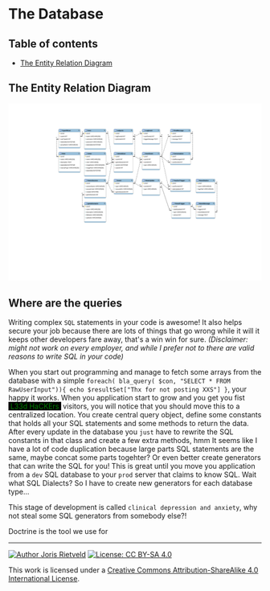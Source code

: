 <!--
  - Author: Joris Rietveld <jorisrietveld@gmail.com>
  - Date: 08-12-2018 01:59
  - Licence: Creative Commons - Attribution-ShareAlike 4.0 International
-->
# The Database #

[TOC]: # "Table of contents"

## Table of contents
- [The Entity Relation Diagram](#the-entity-relation-diagram)


## The Entity Relation Diagram ##
![ERD_Desk_Crisim_version_v0.3.svg](resources/erd/ERD_Desk_Crisim_version_v0.2%2C0.svg)

## Where are the queries ##
Writing complex `SQL` statements in your code is awesome! It also helps secure your job because there are lots of things
that go wrong while it will it keeps other developers fare away, that's a win win for sure. _(Disclaimer: might not work
on every employer, and while I prefer not to there are valid reasons to write SQL in your code)_

When you start out programming and manage to fetch some arrays from the database with a simple `foreach( bla_query(
$con, "SELECT * FROM RawUserInput")){ echo $resultSet["Thx for not posting XXS"] }`, your happy it works. When you
application start to grow and you get you fist <span style="background:black;color:green;">&nbsp;L33d
HaCKErs&nbsp;</span> visitors, you will notice that you should move this to a centralized location. You create central
query object, define some constants that holds all your SQL statements and some methods to return the data. After every
update in the database you `just` have to rewrite the SQL constants in that class and create a few extra methods, hmm It
seems like I have a lot of code duplication because large parts SQL statements are the same, maybe concat some parts
togehter? Or even better create generators that can write the SQL for you! This is great until you move you application
from a `dev` SQL database to your `prod` server that claims to know SQL. Wait what SQL Dialects? So I have to create new
generators for each database type...

This stage of development is called `clinical depression and anxiety`, why not steal some SQL generators from somebody
else?!

Doctrine is the tool we use for

<hr>

[![Author Joris Rietveld](https://img.shields.io/badge/Author-Joris%20Rietveld-blue.svg)](https://github.com/jorisrietveld)
[![License: CC BY-SA 4.0](https://img.shields.io/badge/License-CC%20BY--SA%204.0-lightgrey.svg)](https://creativecommons.org/licenses/by-sa/4.0/)

This work is licensed under a <a rel="license" href="http://creativecommons.org/licenses/by-sa/4.0/">Creative Commons Attribution-ShareAlike 4.0 International License</a>.